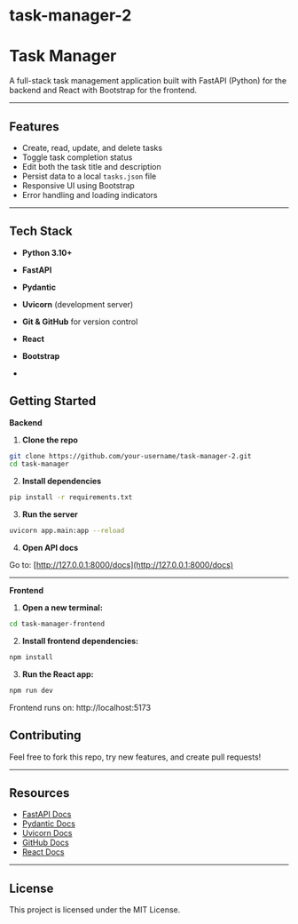 ﻿# task-manager-2

# Task Manager

A full-stack task management application built with FastAPI (Python) for the backend and React with Bootstrap for the frontend.

---

## Features

- Create, read, update, and delete tasks
- Toggle task completion status
- Edit both the task title and description
- Persist data to a local `tasks.json` file
- Responsive UI using Bootstrap
- Error handling and loading indicators

---

## Tech Stack

- **Python 3.10+**
- **FastAPI**
- **Pydantic**
- **Uvicorn** (development server)
- **Git & GitHub** for version control
- **React**
- **Bootstrap**

-
## Getting Started

**Backend**
1. **Clone the repo**

```bash
git clone https://github.com/your-username/task-manager-2.git
cd task-manager
```

2. **Install dependencies**

```bash
pip install -r requirements.txt
```

3. **Run the server**

```bash
uvicorn app.main:app --reload
```

4. **Open API docs**

Go to: [http://127.0.0.1:8000/docs](http://127.0.0.1:8000/docs)

---

**Frontend**
1. **Open a new terminal:**

```bash
cd task-manager-frontend
```

2. **Install frontend dependencies:**

```bash
npm install
```

3. **Run the React app:**

```bash
npm run dev
```

Frontend runs on: http://localhost:5173
## Contributing

Feel free to fork this repo, try new features, and create pull requests!

---

## Resources

* [FastAPI Docs](https://fastapi.tiangolo.com/)
* [Pydantic Docs](https://docs.pydantic.dev/)
* [Uvicorn Docs](https://www.uvicorn.org/)
* [GitHub Docs](https://docs.github.com/en/get-started)
* [React Docs](https://react.dev/)
---

## License

This project is licensed under the MIT License.

